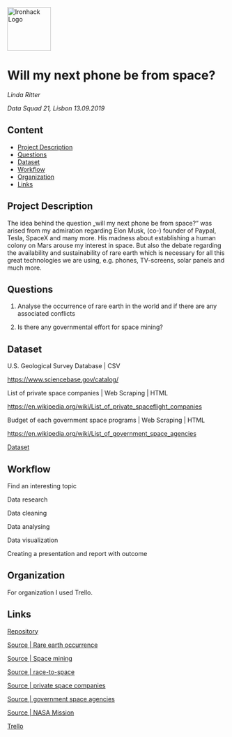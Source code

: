 <img src="https://bit.ly/2VnXWr2" alt="Ironhack Logo" width="100"/>

# Will my next phone be from space?
*Linda Ritter*

*Data Squad 21, Lisbon 13.09.2019*

## Content
- [Project Description](#project-description)
- [Questions](#hypotheses-/-questions)
- [Dataset](#dataset)
- [Workflow](#workflow)
- [Organization](#organization)
- [Links](#links)

<a name="project-description"></a>

## Project Description
The idea behind the question „will my next phone be from space?“ was arised from my admiration regarding Elon Musk, (co-) founder of Paypal, Tesla, SpaceX and many more. His madness about establishing a human colony on Mars arouse my interest in space. But also the debate regarding the availability and sustainability of rare earth which is necessary for all this great technologies we are using, e.g. phones, TV-screens, solar panels and much more. 

<a name="hypotheses-/-questions"></a>

## Questions

1. Analyse the occurrence of rare earth in the world and if there are any associated conflicts

2. Is there any governmental effort for space mining?


<a name="dataset"></a>

## Dataset
U.S. Geological Survey Database | CSV

https://www.sciencebase.gov/catalog/

List of private space companies | Web Scraping | HTML

https://en.wikipedia.org/wiki/List_of_private_spaceflight_companies

Budget of each government space programs  | Web Scraping | HTML

https://en.wikipedia.org/wiki/List_of_government_space_agencies

[Dataset]() 

<a name="workflow"></a>

## Workflow
Find an interesting topic

Data research

Data cleaning

Data analysing

Data visualization

Creating a presentation and report with outcome

<a name="organization"></a>

## Organization
For organization I used Trello.

<a name="links"></a>

## Links

[Repository](https://github.com/LindaRit/Project-Week-4/edit/master/your-project) 

[Source | Rare earth occurrence](https://www.sciencebase.gov/catalog/)  

[Source | Space mining](https://pubs.usgs.gov/of/2017/1041/ofr20171041.pdf)

[Source | race-to-space](https://www.forbes.com/sites/cognitiveworld/2019/05/13/the-race-to-mine-space/#231992a91a70)

[Source | private space companies](https://en.wikipedia.org/wiki/List_of_private_spaceflight_companies)

[Source | government space agencies](https://en.wikipedia.org/wiki/List_of_government_space_agencies)

[Source | NASA Mission](https://www.nasa.gov/directorates/spacetech/niac/2019_Phase_I_Phase_II/Mini_Bee_Prototype/)

[Trello](https://trello.com/b/n6Pqk9TE/project-4)  

